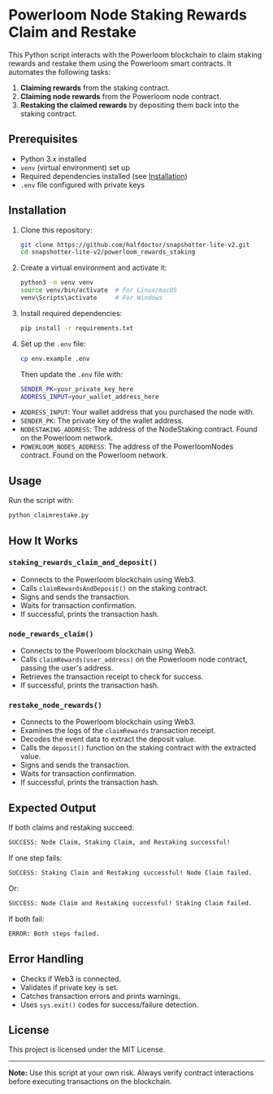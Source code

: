 # Powerloom Node Staking Rewards Claim and Restake

This Python script interacts with the Powerloom blockchain to claim staking rewards and restake them using the Powerloom smart contracts. It automates the following tasks:

1. **Claiming rewards** from the staking contract.
2. **Claiming node rewards** from the Powerloom node contract.
3. **Restaking the claimed rewards** by depositing them back into the staking contract.

## Prerequisites

- Python 3.x installed
- `venv` (virtual environment) set up
- Required dependencies installed (see [Installation](#installation))
- `.env` file configured with private keys

## Installation

1. Clone this repository:
   ```sh
   git clone https://github.com/halfdoctor/snapshotter-lite-v2.git
   cd snapshotter-lite-v2/powerloom_rewards_staking
   ```
2. Create a virtual environment and activate it:
   ```sh
   python3 -m venv venv
   source venv/bin/activate  # For Linux/macOS
   venv\Scripts\activate     # For Windows
   ```
3. Install required dependencies:
   ```sh
   pip install -r requirements.txt
   ```
4. Set up the `.env` file:
   ```sh
   cp env.example .env
   ```
   Then update the `.env` file with:
   ```sh
   SENDER_PK=your_private_key_here
   ADDRESS_INPUT=your_wallet_address_here
   ```

- `ADDRESS_INPUT`: Your wallet address that you purchased the node with.
- `SENDER_PK`: The private key of the wallet address.
- `NODESTAKING_ADDRESS`: The address of the NodeStaking contract. Found on the Powerloom network.
- `POWERLOOM_NODES_ADDRESS`: The address of the PowerloomNodes contract. Found on the Powerloom network.

## Usage

Run the script with:
```sh
python claimrestake.py
```

## How It Works

### `staking_rewards_claim_and_deposit()`
- Connects to the Powerloom blockchain using Web3.
- Calls `claimRewardsAndDeposit()` on the staking contract.
- Signs and sends the transaction.
- Waits for transaction confirmation.
- If successful, prints the transaction hash.

### `node_rewards_claim()`
- Connects to the Powerloom blockchain using Web3.
- Calls `claimRewards(user_address)` on the Powerloom node contract, passing the user's address.
- Retrieves the transaction receipt to check for success.
- If successful, prints the transaction hash.

### `restake_node_rewards()`
- Connects to the Powerloom blockchain using Web3.
- Examines the logs of the `claimRewards` transaction receipt.
- Decodes the event data to extract the deposit value.
- Calls the `deposit()` function on the staking contract with the extracted value.
- Signs and sends the transaction.
- Waits for transaction confirmation.
- If successful, prints the transaction hash.

## Expected Output

If both claims and restaking succeed:
```sh
SUCCESS: Node Claim, Staking Claim, and Restaking successful!
```
If one step fails:
```sh
SUCCESS: Staking Claim and Restaking successful! Node Claim failed.
```
Or:
```sh
SUCCESS: Node Claim and Restaking successful! Staking Claim failed.
```
If both fail:
```sh
ERROR: Both steps failed.
```

## Error Handling

- Checks if Web3 is connected.
- Validates if private key is set.
- Catches transaction errors and prints warnings.
- Uses `sys.exit()` codes for success/failure detection.

## License

This project is licensed under the MIT License.

---

**Note:** Use this script at your own risk. Always verify contract interactions before executing transactions on the blockchain.